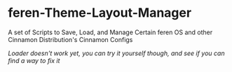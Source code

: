 # feren-Theme-Layout-Manager
A set of Scripts to Save, Load, and Manage Certain feren OS and other Cinnamon Distribution's Cinnamon Configs

*Loader doesn't work yet, you can try it yourself though, and see if you can find a way to fix it*
